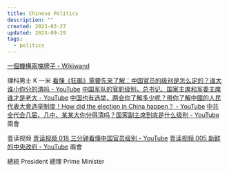 ```yaml
---
title: Chinese Politics
description: ""
created: 2023-03-27
updated: 2023-09-29
tags:
  - politics
---
```


[一個機構兩塊牌子 - Wikiwand](https://www.wikiwand.com/zh-hk/%E4%B8%80%E4%B8%AA%E6%9C%BA%E6%9E%84%E4%B8%A4%E5%9D%97%E7%89%8C%E5%AD%90)

理科男士 K 一米
[看懂《狂飙》需要先来了解：中国官员的级别是怎么定的？谁大谁小你分的清吗 - YouTube](https://www.youtube.com/watch?v=yYHn9Pfo99A)
[中国军队的官职级别，总书记、国家主席和军委主席谁才是老大 - YouTube](https://www.youtube.com/watch?v=2TsZGQn3R5o)
[中国也有选举，两会你了解多少呢？帶你了解中國的人民代表大會选举制度！How did the election in China happen？ - YouTube](https://www.youtube.com/watch?v=fkwPUR1CAGE)
[中共全代会几届、几中、某某大你分得清吗？国家副主席到底是什么级别 - YouTube](https://www.youtube.com/watch?v=sp3HosqlK0U) 兩會

壹读视频
[壹读视频 018 三分钟看懂中国官员级别 - YouTube](https://www.youtube.com/watch?v=n7UYbgGljyc)
[壹读视频 005 新鲜的中央政府 - YouTube](https://www.youtube.com/watch?v=rZhZNUgvu0U) 兩會

總統 President
總理 Prime Minister
